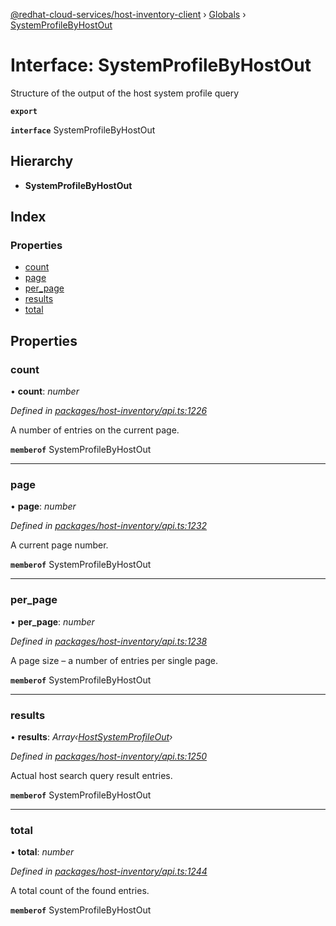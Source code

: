 [@redhat-cloud-services/host-inventory-client](../README.md) › [Globals](../globals.md) › [SystemProfileByHostOut](systemprofilebyhostout.md)

# Interface: SystemProfileByHostOut

Structure of the output of the host system profile query

**`export`** 

**`interface`** SystemProfileByHostOut

## Hierarchy

* **SystemProfileByHostOut**

## Index

### Properties

* [count](systemprofilebyhostout.md#count)
* [page](systemprofilebyhostout.md#page)
* [per_page](systemprofilebyhostout.md#per_page)
* [results](systemprofilebyhostout.md#results)
* [total](systemprofilebyhostout.md#total)

## Properties

###  count

• **count**: *number*

*Defined in [packages/host-inventory/api.ts:1226](https://github.com/RedHatInsights/javascript-clients/blob/master/packages/host-inventory/api.ts#L1226)*

A number of entries on the current page.

**`memberof`** SystemProfileByHostOut

___

###  page

• **page**: *number*

*Defined in [packages/host-inventory/api.ts:1232](https://github.com/RedHatInsights/javascript-clients/blob/master/packages/host-inventory/api.ts#L1232)*

A current page number.

**`memberof`** SystemProfileByHostOut

___

###  per_page

• **per_page**: *number*

*Defined in [packages/host-inventory/api.ts:1238](https://github.com/RedHatInsights/javascript-clients/blob/master/packages/host-inventory/api.ts#L1238)*

A page size – a number of entries per single page.

**`memberof`** SystemProfileByHostOut

___

###  results

• **results**: *Array‹[HostSystemProfileOut](hostsystemprofileout.md)›*

*Defined in [packages/host-inventory/api.ts:1250](https://github.com/RedHatInsights/javascript-clients/blob/master/packages/host-inventory/api.ts#L1250)*

Actual host search query result entries.

**`memberof`** SystemProfileByHostOut

___

###  total

• **total**: *number*

*Defined in [packages/host-inventory/api.ts:1244](https://github.com/RedHatInsights/javascript-clients/blob/master/packages/host-inventory/api.ts#L1244)*

A total count of the found entries.

**`memberof`** SystemProfileByHostOut
